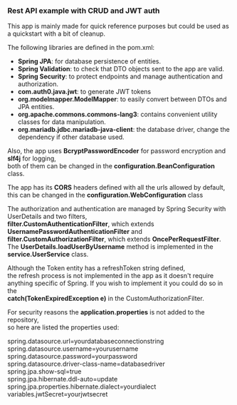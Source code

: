 ### Rest API example with CRUD and JWT auth

This app is mainly made for quick reference purposes but could be used as a quickstart with a bit of cleanup.

The following libraries are defined in the pom.xml:  
* **Spring JPA**: for database persistence of entities.
* **Spring Validation**: to check that DTO objects sent to the app are valid.
* **Spring Security**: to protect endpoints and manage authentication and authorization.
* **com.auth0.java.jwt**: to generate JWT tokens
* **org.modelmapper.ModelMapper**: to easily convert between DTOs and JPA entities.
* **org.apache.commons.commons-lang3**: contains convenient utility classes for data manipulation.
* **org.mariadb.jdbc.mariadb-java-client**: the database driver, change the dependency if other database used.

Also, the app uses **BcryptPasswordEncoder** for password encryption and **slf4j** for logging,  
both of them can be changed in the **configuration.BeanConfiguration** class.

The app has its **CORS** headers defined with all the urls allowed by default,  
this can be changed in the **configuration.WebConfiguration** class

The authorization and authentication are managed by Spring Security with UserDetails and two filters,  
**filter.CustomAuthenticationFilter**, which extends **UsernamePasswordAuthenticationFilter** and  
**filter.CustomAuthorizationFilter**, which extends **OncePerRequestFilter**.  
The **UserDetails.loadUserByUsername** method is implemented in the **service.UserService** class.

Although the Token entity has a refreshToken string defined,   
the refresh process is not implemented in the app as it doesn't require  
anything specific of Spring.
If you wish to implement it you could do so in the  
**catch(TokenExpiredException e)** in the CustomAuthorizationFilter.

For security reasons the **application.properties** is not added to the repository,   
so here are listed the properties used:


spring.datasource.url=yourdatabaseconnectionstring  
spring.datasource.username=yourusername  
spring.datasource.password=yourpassword  
spring.datasource.driver-class-name=databasedriver  
spring.jpa.show-sql=true  
spring.jpa.hibernate.ddl-auto=update  
spring.jpa.properties.hibernate.dialect=yourdialect  
variables.jwtSecret=yourjwtsecret